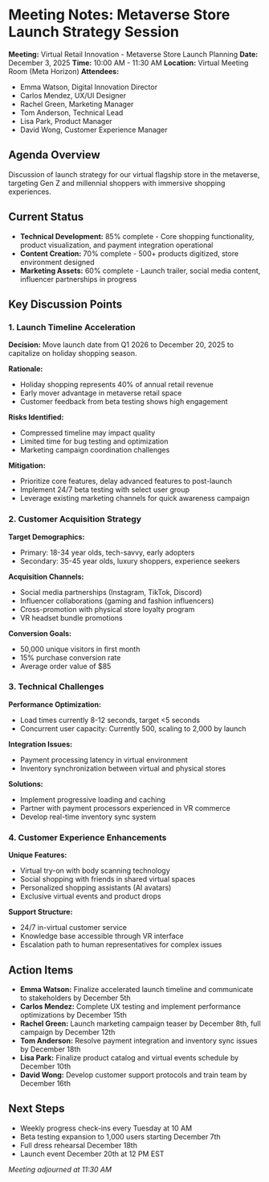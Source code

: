 # Meeting Notes: Metaverse Store Launch Strategy Session

**Meeting:** Virtual Retail Innovation - Metaverse Store Launch Planning
**Date:** December 3, 2025
**Time:** 10:00 AM - 11:30 AM
**Location:** Virtual Meeting Room (Meta Horizon)
**Attendees:**
- Emma Watson, Digital Innovation Director
- Carlos Mendez, UX/UI Designer
- Rachel Green, Marketing Manager
- Tom Anderson, Technical Lead
- Lisa Park, Product Manager
- David Wong, Customer Experience Manager

## Agenda Overview
Discussion of launch strategy for our virtual flagship store in the metaverse, targeting Gen Z and millennial shoppers with immersive shopping experiences.

## Current Status
- **Technical Development:** 85% complete - Core shopping functionality, product visualization, and payment integration operational
- **Content Creation:** 70% complete - 500+ products digitized, store environment designed
- **Marketing Assets:** 60% complete - Launch trailer, social media content, influencer partnerships in progress

## Key Discussion Points

### 1. Launch Timeline Acceleration
**Decision:** Move launch date from Q1 2026 to December 20, 2025 to capitalize on holiday shopping season.

**Rationale:**
- Holiday shopping represents 40% of annual retail revenue
- Early mover advantage in metaverse retail space
- Customer feedback from beta testing shows high engagement

**Risks Identified:**
- Compressed timeline may impact quality
- Limited time for bug testing and optimization
- Marketing campaign coordination challenges

**Mitigation:**
- Prioritize core features, delay advanced features to post-launch
- Implement 24/7 beta testing with select user group
- Leverage existing marketing channels for quick awareness campaign

### 2. Customer Acquisition Strategy
**Target Demographics:**
- Primary: 18-34 year olds, tech-savvy, early adopters
- Secondary: 35-45 year olds, luxury shoppers, experience seekers

**Acquisition Channels:**
- Social media partnerships (Instagram, TikTok, Discord)
- Influencer collaborations (gaming and fashion influencers)
- Cross-promotion with physical store loyalty program
- VR headset bundle promotions

**Conversion Goals:**
- 50,000 unique visitors in first month
- 15% purchase conversion rate
- Average order value of $85

### 3. Technical Challenges
**Performance Optimization:**
- Load times currently 8-12 seconds, target <5 seconds
- Concurrent user capacity: Currently 500, scaling to 2,000 by launch

**Integration Issues:**
- Payment processing latency in virtual environment
- Inventory synchronization between virtual and physical stores

**Solutions:**
- Implement progressive loading and caching
- Partner with payment processors experienced in VR commerce
- Develop real-time inventory sync system

### 4. Customer Experience Enhancements
**Unique Features:**
- Virtual try-on with body scanning technology
- Social shopping with friends in shared virtual spaces
- Personalized shopping assistants (AI avatars)
- Exclusive virtual events and product drops

**Support Structure:**
- 24/7 in-virtual customer service
- Knowledge base accessible through VR interface
- Escalation path to human representatives for complex issues

## Action Items
- **Emma Watson:** Finalize accelerated launch timeline and communicate to stakeholders by December 5th
- **Carlos Mendez:** Complete UX testing and implement performance optimizations by December 15th
- **Rachel Green:** Launch marketing campaign teaser by December 8th, full campaign by December 12th
- **Tom Anderson:** Resolve payment integration and inventory sync issues by December 18th
- **Lisa Park:** Finalize product catalog and virtual events schedule by December 10th
- **David Wong:** Develop customer support protocols and train team by December 16th

## Next Steps
- Weekly progress check-ins every Tuesday at 10 AM
- Beta testing expansion to 1,000 users starting December 7th
- Full dress rehearsal December 18th
- Launch event December 20th at 12 PM EST

*Meeting adjourned at 11:30 AM*
